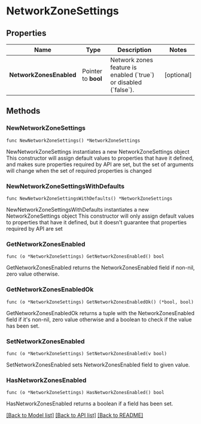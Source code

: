 # NetworkZoneSettings

## Properties

Name | Type | Description | Notes
------------ | ------------- | ------------- | -------------
**NetworkZonesEnabled** | Pointer to **bool** | Network zones feature is enabled (&#x60;true&#x60;) or disabled (&#x60;false&#x60;). | [optional] 

## Methods

### NewNetworkZoneSettings

`func NewNetworkZoneSettings() *NetworkZoneSettings`

NewNetworkZoneSettings instantiates a new NetworkZoneSettings object
This constructor will assign default values to properties that have it defined,
and makes sure properties required by API are set, but the set of arguments
will change when the set of required properties is changed

### NewNetworkZoneSettingsWithDefaults

`func NewNetworkZoneSettingsWithDefaults() *NetworkZoneSettings`

NewNetworkZoneSettingsWithDefaults instantiates a new NetworkZoneSettings object
This constructor will only assign default values to properties that have it defined,
but it doesn't guarantee that properties required by API are set

### GetNetworkZonesEnabled

`func (o *NetworkZoneSettings) GetNetworkZonesEnabled() bool`

GetNetworkZonesEnabled returns the NetworkZonesEnabled field if non-nil, zero value otherwise.

### GetNetworkZonesEnabledOk

`func (o *NetworkZoneSettings) GetNetworkZonesEnabledOk() (*bool, bool)`

GetNetworkZonesEnabledOk returns a tuple with the NetworkZonesEnabled field if it's non-nil, zero value otherwise
and a boolean to check if the value has been set.

### SetNetworkZonesEnabled

`func (o *NetworkZoneSettings) SetNetworkZonesEnabled(v bool)`

SetNetworkZonesEnabled sets NetworkZonesEnabled field to given value.

### HasNetworkZonesEnabled

`func (o *NetworkZoneSettings) HasNetworkZonesEnabled() bool`

HasNetworkZonesEnabled returns a boolean if a field has been set.


[[Back to Model list]](../README.md#documentation-for-models) [[Back to API list]](../README.md#documentation-for-api-endpoints) [[Back to README]](../README.md)


